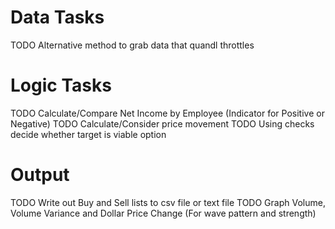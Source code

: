 # Data Tasks
TODO Alternative method to grab data that quandl throttles

# Logic Tasks

TODO Calculate/Compare Net Income by Employee (Indicator for Positive or Negative)
TODO Calculate/Consider price movement
TODO Using checks decide whether target is viable option

# Output
TODO Write out Buy and Sell lists to csv file or text file
TODO Graph Volume, Volume Variance and Dollar Price Change (For wave pattern and strength)